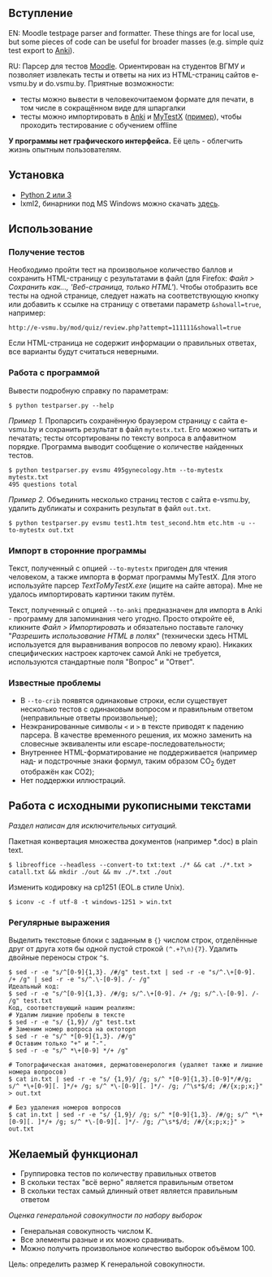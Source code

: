 ## Вступление
EN: Moodle testpage parser and formatter. These things are for local use, but some pieces of code can be useful for broader masses (e.g. simple quiz test export to [Anki](http://ankisrs.net)).

RU: Парсер для тестов [Moodle](https://ru.wikipedia.org/wiki/Moodle). Ориентирован на студентов ВГМУ и позволяет извлекать тесты и ответы на них из HTML-страниц сайтов e-vsmu.by и do.vsmu.by. Приятные возможности:

* тесты можно вывести в человекочитаемом формате для печати, в том числе в сокращённом виде для шпаргалки
* тесты можно импортировать в [Anki](http://ankisrs.net) и [MyTestX](http://mytest.klyaksa.net) ([пример](https://github.com/radioxoma/vsmu-scripts/blob/master/tests/mytestx/quiz_unsorted_duplicates.txt)), чтобы проходить тестирование с обучением offline

**У программы нет графического интерфейса.** Её цель - облегчить жизнь опытным пользователям.


## Установка

* [Python 2 или 3](https://www.python.org/downloads/windows/)
* lxml2, бинарники под MS Windows можно скачать [здесь](http://www.lfd.uci.edu/~gohlke/pythonlibs/#lxml).


## Использование

### Получение тестов

Необходимо пройти тест на произвольное количество баллов и сохранить HTML-страницу с результатами в файл (для Firefox: *Файл > Сохранить как..., 'Веб-страница, только HTML'*). Чтобы отобразить все тесты на одной странице, следует нажать на соответствующую кнопку или добавить к ссылке на страницу с ответами параметр `&showall=true`, например:

    http://e-vsmu.by/mod/quiz/review.php?attempt=111111&showall=true

Если HTML-страница не содержит информации о правильных ответах, все варианты будут считаться неверными.

### Работа с программой

Вывести подробную справку по параметрам:

    $ python testparser.py --help

*Пример 1.* Пропарсить сохранённую браузером страницу с сайта e-vsmu.by и сохранить результат в файл `mytestx.txt`. Его можно читать и печатать; тесты отсортированы по тексту вопроса в алфавитном порядке. Программа выводит сообщение о количестве найденных тестов.

    $ python testparser.py evsmu 495gynecology.htm --to-mytestx mytestx.txt
    495 questions total


*Пример 2.* Объединить несколько страниц тестов с сайта e-vsmu.by, удалить дубликаты и сохранить результат в файл `out.txt`.

    $ python testparser.py evsmu test1.htm test_second.htm etc.htm -u --to-mytestx out.txt


### Импорт в сторонние программы

Текст, полученный с опцией `--to-mytestx` пригоден для чтения человеком, а также импорта в формат программы MyTestX. Для этого используйте парсер *TextToMyTestX.exe* (ищите на сайте автора). Мне не удалось импортировать картинки таким путём.

Текст, полученный с опцией `--to-anki` предназначен для импорта в Anki - программу для запоминания чего угодно. Просто откройте её, кликните *Файл > Импортировать* и обязательно поставьте галочку "*Разрешить использование HTML в полях*" (технически здесь HTML используется для выравнивания вопросов по левому краю). Никаких специфических настроек карточек самой Anki не требуется, используются стандартные поля "Вопрос" и "Ответ".


### Известные проблемы

* В `--to-crib` появятся одинаковые строки, если существует несколько тестов с одинаковым вопросом и правильным ответом (неправильные ответы произвольные);
* Неэкранированные символы `<` и `>` в тексте приводят к падению парсера. В качестве временного решения, их можно заменить на словесные эквиваленты или escape-последовательности;
* Внутреннее HTML-форматирование не поддерживается (например над- и подстрочные знаки формул, таким образом CO<sub>2</sub> будет отображён как CO2);
* Нет поддержки иллюстраций.


## Работа с исходными рукописными текстами

*Раздел написан для исключительных ситуаций.*

Пакетная конвертация множества документов (например *.doc) в plain text.

    $ libreoffice --headless --convert-to txt:text ./* && cat ./*.txt > catall.txt && mkdir ./out && mv ./*.txt ./out

Изменить кодировку на cp1251 (EOL.в стиле Unix).

    $ iconv -c -f utf-8 -t windows-1251 > win.txt

### Регулярные выражения

Выделить текстовые блоки с заданным в `{}` числом строк, отделённые друг от друга хотя бы одной пустой строкой `(^.+?\n){7}`.
Удалить двойные переносы строк `^$`.

    $ sed -r -e "s/^[0-9]{1,3}. /#/g" test.txt | sed -r -e "s/^.\+[0-9]. /+ /g" | sed -r -e "s/^.\-[0-9]. /- /g"
    Идеальный код:
    $ sed -r -e "s/^[0-9]{1,3}. /#/g; s/^.\+[0-9]. /+ /g; s/^.\-[0-9]. /- /g" test.txt
    Код, соответствующий нашим реалиям:
    # Удалим лишние пробелы в тексте
    $ sed -r -e "s/ {1,9}/ /g" test.txt
    # Заменим номер вопроса на октоторп
    $ sed -r -e "s/^ *[0-9]{1,3}. /#/g"
    # Оставим только "+" и "-".
    $ sed -r -e "s/^ *\+[0-9] */+ /g"

    # Топографическая анатомия, дерматовенерология (удаляет также и лишние номера вопросов)
    $ cat in.txt | sed -r -e "s/ {1,9}/ /g; s/^ *[0-9]{1,3}.[0-9]*/#/g; s/^ *\+[0-9][. ]*/+ /g; s/^ *\-[0-9][. ]*/- /g; /^\s*$/d; /#/{x;p;x;}" > out.txt

    # Без удаления номеров вопросов
    $ cat in.txt | sed -r -e "s/ {1,9}/ /g; s/^ *[0-9]{1,3}. /#/g; s/^ *\+[0-9][. ]*/+ /g; s/^ *\-[0-9][. ]*/- /g; /^\s*$/d; /#/{x;p;x;}" > out.txt


## Желаемый функционал

* Группировка тестов по количеству правильных ответов
* В скольки тестах "всё верно" является правильным ответом
* В скольки тестах самый длинный ответ является правильным ответом

*Оценка генеральной совокупности по набору выборок*

* Генеральная совокупность числом K.
* Все элементы разные и их можно сравнивать.
* Можно получить произвольное количество выборок объёмом 100.

Цель: определить размер K генеральной совокупности.
